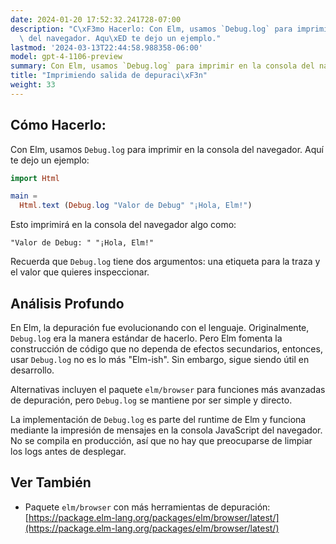 ```yaml
---
date: 2024-01-20 17:52:32.241728-07:00
description: "C\xF3mo Hacerlo: Con Elm, usamos `Debug.log` para imprimir en la consola\
  \ del navegador. Aqu\xED te dejo un ejemplo."
lastmod: '2024-03-13T22:44:58.988358-06:00'
model: gpt-4-1106-preview
summary: Con Elm, usamos `Debug.log` para imprimir en la consola del navegador.
title: "Imprimiendo salida de depuraci\xF3n"
weight: 33
---
```


## Cómo Hacerlo:
Con Elm, usamos `Debug.log` para imprimir en la consola del navegador. Aquí te dejo un ejemplo:

```Elm
import Html

main =
  Html.text (Debug.log "Valor de Debug" "¡Hola, Elm!")

```

Esto imprimirá en la consola del navegador algo como:

```
"Valor de Debug: " "¡Hola, Elm!"
```

Recuerda que `Debug.log` tiene dos argumentos: una etiqueta para la traza y el valor que quieres inspeccionar.

## Análisis Profundo
En Elm, la depuración fue evolucionando con el lenguaje. Originalmente, `Debug.log` era la manera estándar de hacerlo. Pero Elm fomenta la construcción de código que no dependa de efectos secundarios, entonces, usar `Debug.log` no es lo más "Elm-ish". Sin embargo, sigue siendo útil en desarrollo.

Alternativas incluyen el paquete `elm/browser` para funciones más avanzadas de depuración, pero `Debug.log` se mantiene por ser simple y directo.

La implementación de `Debug.log` es parte del runtime de Elm y funciona mediante la impresión de mensajes en la consola JavaScript del navegador. No se compila en producción, así que no hay que preocuparse de limpiar los logs antes de desplegar.

## Ver También
- Paquete `elm/browser` con más herramientas de depuración: [https://package.elm-lang.org/packages/elm/browser/latest/](https://package.elm-lang.org/packages/elm/browser/latest/)
